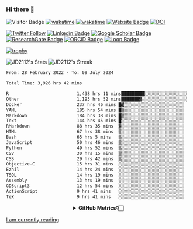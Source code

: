 ### Hi there 👋
![Visitor Badge](https://visitor-badge.laobi.icu/badge?page_id=JD2112.JD2112)
[![wakatime](https://github.com/JD2112/JD2112/actions/workflows/waka-readme.yml/badge.svg)](https://github.com/JD2112/JD2112/actions/workflows/waka-readme.yml)
[![wakatime](https://wakatime.com/badge/user/fe95275f-909a-4147-a45d-624981173898.svg)](https://wakatime.com/@fe95275f-909a-4147-a45d-624981173898)
[![Website Badge](https://img.shields.io/badge/website-informational?style=flat-square)](http://jyotirmoydas.netlify.app)
[![DOI](https://zenodo.org/badge/668165851.svg)](https://zenodo.org/doi/10.5281/zenodo.11104069)

[![Twitter Follow](https://img.shields.io/twitter/follow/jyotirmoy21?style=social)](https://twitter.com/jyotirmoy21)
[![Linkedin Badge](https://img.shields.io/badge/-jyotirmoy-blue?style=plastic&logo=Linkedin&logoColor=white&link=https://www.linkedin.com/in/dasjyotirmoy/)](https://www.linkedin.com/in/dasjyotirmoy/)
[![Google Scholar Badge](https://img.shields.io/badge/-jyotirmoy-blue?style=plastic&logo=GoogleScholar&logoColor=white&link=https://scholar.google.se/citations?user=IMBYOv8AAAAJ&hl=en)](https://scholar.google.se/citations?user=IMBYOv8AAAAJ&hl=en)
[![ResearchGate Badge](https://img.shields.io/badge/-jyotirmoy-cyan?style=plastic&logo=ResearchGate&logoColor=white&link=https://www.researchgate.net/profile/Jyotirmoy-Das-3)](https://www.researchgate.net/profile/Jyotirmoy-Das-3)
[![ORCiD Badge](https://img.shields.io/badge/-jyotirmoy-green?style=plastic&logo=orcid&logoColor=white&link=https://orcid.org/0000-0002-5649-4658)](https://orcid.org/0000-0002-5649-4658)
[![Loop Badge](https://img.shields.io/badge/-jyotirmoy-orange?style=plastic&logo=Loop&logoColor=white&link=https://loop.frontiersin.org/people/1519976/overview)](https://loop.frontiersin.org/people/1519976/overview)

[![trophy](https://github-profile-trophy.vercel.app/?username=JD2112)](https://github.com/ryo-ma/github-profile-trophy)

<!--
**JD2112/JD2112** is a ✨ _special_ ✨ repository because its `README.md` (this file) appears on your GitHub profile.

Here are some ideas to get you started:

- 🔭 I’m currently working on ...
- 🌱 I’m currently learning ...
- 👯 I’m looking to collaborate on ...
- 🤔 I’m looking for help with ...
- 💬 Ask me about ...
- 📫 How to reach me: ...
- 😄 Pronouns: ...
- ⚡ Fun fact: ...
![JD2112's Top Languages](https://github-readme-stats.vercel.app/api/top-langs/?username=JD2112&theme=vue-dark&show_icons=true&hide_border=true&layout=compact)
-->
![JD2112's Stats](https://github-readme-stats.vercel.app/api?username=JD2112&theme=vue-dark&show_icons=true&hide_border=true&count_private=true)
![JD2112's Streak](https://github-readme-streak-stats.herokuapp.com/?user=JD2112&theme=vue-dark&hide_border=true)





<!--START_SECTION:waka-->

```txt
From: 28 February 2022 - To: 09 July 2024

Total Time: 3,926 hrs 42 mins

R                          1,438 hrs 11 mins█████████░░░░░░░░░░░░░░░░   36.63 %
Other                      1,193 hrs 52 mins███████▓░░░░░░░░░░░░░░░░░   30.40 %
Docker                     237 hrs 46 mins █▓░░░░░░░░░░░░░░░░░░░░░░░   06.06 %
YAML                       185 hrs 54 mins █▒░░░░░░░░░░░░░░░░░░░░░░░   04.73 %
Markdown                   184 hrs 38 mins █▒░░░░░░░░░░░░░░░░░░░░░░░   04.70 %
Text                       144 hrs 45 mins █░░░░░░░░░░░░░░░░░░░░░░░░   03.69 %
RMarkdown                  88 hrs 35 mins  ▓░░░░░░░░░░░░░░░░░░░░░░░░   02.26 %
HTML                       67 hrs 38 mins  ▒░░░░░░░░░░░░░░░░░░░░░░░░   01.72 %
Bash                       65 hrs 5 mins   ▒░░░░░░░░░░░░░░░░░░░░░░░░   01.66 %
JavaScript                 50 hrs 46 mins  ▒░░░░░░░░░░░░░░░░░░░░░░░░   01.29 %
Python                     49 hrs 52 mins  ▒░░░░░░░░░░░░░░░░░░░░░░░░   01.27 %
CSV                        30 hrs 15 mins  ▒░░░░░░░░░░░░░░░░░░░░░░░░   00.77 %
CSS                        29 hrs 42 mins  ▒░░░░░░░░░░░░░░░░░░░░░░░░   00.76 %
Objective-C                15 hrs 31 mins  ░░░░░░░░░░░░░░░░░░░░░░░░░   00.40 %
Ezhil                      14 hrs 24 mins  ░░░░░░░░░░░░░░░░░░░░░░░░░   00.37 %
TSQL                       14 hrs 19 mins  ░░░░░░░░░░░░░░░░░░░░░░░░░   00.36 %
Assembly                   13 hrs 19 mins  ░░░░░░░░░░░░░░░░░░░░░░░░░   00.34 %
GDScript3                  12 hrs 54 mins  ░░░░░░░░░░░░░░░░░░░░░░░░░   00.33 %
ActionScript               9 hrs 41 mins   ░░░░░░░░░░░░░░░░░░░░░░░░░   00.25 %
TeX                        9 hrs 41 mins   ░░░░░░░░░░░░░░░░░░░░░░░░░   00.25 %
```

<!--END_SECTION:waka-->

<div align="center">
    <details>
        <summary><b>GitHub Metrics👇🏻</b></summary>
    <br>
        
[Get Details](https://metrics.lecoq.io/insights/JD2112)
    </details>
</div>

<a target="_blank" href="https://www.goodreads.com/user/show/21242415-jyotirmoy-das">I am currently reading</a>


